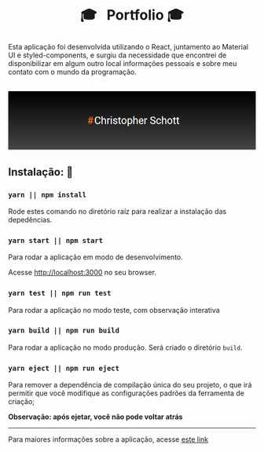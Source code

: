 
# <p align="center">:mortar_board:  &nbsp; Portfolio :mortar_board: </p>

Esta aplicação foi desenvolvida utilizando o React, juntamento ao Material UI e styled-components, e surgiu da necessidade que encontrei de disponibilizar em algum outro local informações pessoais e sobre meu contato com o mundo da programação.
<br /><br />

<p align="center">
  <img width="900px" src="https://github.com/ChristopherHauschild/My-Portfolio/blob/master/port.PNG?raw=true" />
</p>

## Instalação: :rocket:

### `yarn || npm install `

Rode estes comando no diretório raíz para realizar a instalação das depedências.

### `yarn start || npm start`

Para rodar a aplicação em modo de desenvolvimento.

Acesse [http://localhost:3000](http://localhost:3000) no seu browser.

### `yarn test || npm run test`

Para rodar a aplicação no modo teste, com observação interativa

### `yarn build || npm run build`

Para rodar a aplicação no modo produção. Será criado o diretório `build`.

### `yarn eject || npm run eject`

Para remover a dependência de compilação única do seu projeto, o que irá permitir que você modifique as configurações padrões da ferramenta de criação; 

**Observação: após ejetar, você não pode voltar atrás**

<hr>

Para maiores informações sobre a aplicação, acesse <a href="https://github.com/ChristopherHauschild/Portfolio">este link</a>
